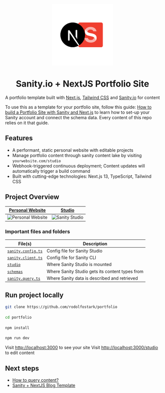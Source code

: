 <div align="center">
  <img src="assets/portfolio_next_sanity_logo.png" width="200">
  <h1>Sanity.io + NextJS Portfolio Site</h1>
  <p>A portfolio template built with <a href="https://nextjs.org">Next.js</a>, <a href="https://tailwindcss.com">Tailwind CSS</a> and <a href="https://sanity.io">Sanity.io</a> for content</p>
</div>

To use this as a template for your portfolio site, follow this guide: [How to build a Portfolio Site with Sanity and Next.js][freecodecamp-guide] to learn how to set-up your Sanity account and connect the schema data. Every content of this repo relies on it that guide.

## Features

- A performant, static personal website with editable projects
- Manage portfolio content through sanity content lake by visiting `yourwebsite.com/studio`
- Webhook-triggered continuous deployment; Content updates will automatically trigger a build command
- Built with cutting-edge technologies: Next.js 13, TypeScript, Tailwind CSS

## Project Overview

| [Personal Website][site]          | [Studio][studio]                 |
| --------------------------------- | -------------------------------- |
| ![Personal Website][site-preview] | ![Sanity Studio][studio-preview] |

### Important files and folders

| File(s)                                                   | Description                                     |
| --------------------------------------------------------- | ----------------------------------------------- |
| [`sanity.config.ts`](sanity.config.ts)                    | Config file for Sanity Studio                   |
| [`sanity.client.ts`](sanity/sanity.client.ts)             | Config file for Sanity CLI                      |
| [`studio`](<./app/(studio)/studio/[[...index]]/page.tsx>) | Where Sanity Studio is mounted                  |
| [`schemas`](./schemas)                                    | Where Sanity Studio gets its content types from |
| [`sanity.query.ts`](./sanity/sanity.query.ts)             | Where Sanity data is described and retrieved    |

## Run project locally

```bash
git clone https://github.com/rodolfostark/portfolio

cd portfolio

npm install

npm run dev
```

Visit [http://localhost:3000][localhost-3000] to see your site
Visit [http://localhost:3000/studio][localhost-3000-studio] to edit content

## Next steps

- [How to query content?][sanity-groq]
- [Sanity + NextJS Blog Template][other-templates]

<!-- LINK VARIABLES -->
[site]: https://sanity-nextjs-site.vercel.app
[studio]: https://sanity-nextjs-site.vercel.app/studio
[site-preview]: https://user-images.githubusercontent.com/6951139/206395107-e58a796d-13a9-400a-94b6-31cb5df054ab.png
[studio-preview]: https://user-images.githubusercontent.com/6951139/206395521-8a5f103d-4a0c-4da8-aff5-d2a1961fb2c0.png
[sanity-groq]: https://www.sanity.io/docs/how-queries-work?utm_source=github.com&utm_medium=referral&utm_campaign=nextjs-v3vercelstarter
[localhost-3000]: http://localhost:3000
[localhost-3000-studio]: http://localhost:3000/studio
[freecodecamp-guide]: https://www.freecodecamp.org/news/how-to-build-a-portfolio-site-with-sanity-and-nextjs
[other-templates]: https://github.com/sanity-io/sanity-template-nextjs-appdir-personal-website
